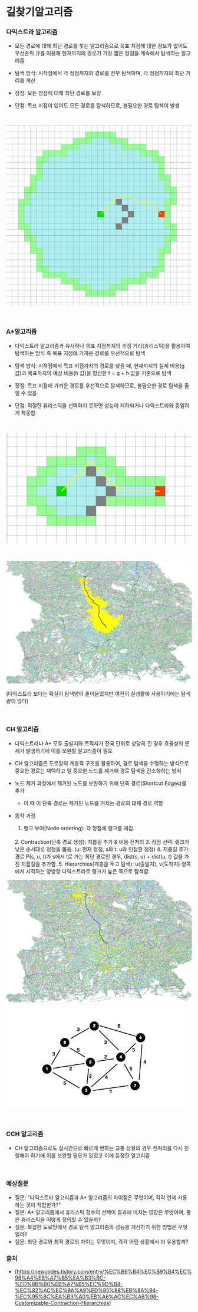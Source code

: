 # 길찾기알고리즘

### 다익스트라 알고리즘

- 모든 경로에 대해 최단 경로를 찾는 알고리즘으로 목표 지점에 대한 정보가 없어도 우선순위 큐를 이용해 현재까지의 경로가 가장 짧은 정점을 계속해서 탐색하는 알고리즘

- 탐색 방식: 시작점에서 각 정점까지의 경로를 전부 탐색하며, 각 정점까지의 최단 거리를 계산
- 장점: 모든 정점에 대해 최단 경로를 보장
- 단점: 목표 지점이 있어도 모든 경로를 탐색하므로, 불필요한 경로 탐색이 발생

<br/>

![1](img/다익스트라.png)

<br/>

### A*알고리즘

- 다익스트라 알고리즘과 유사하나 목표 지점까지의 추정 거리(휴리스틱)을 활용하여 탐색하는 방식 즉 목표 지점에 가까운 경로를 우선적으로 탐색

- 탐색 방식: 시작점에서 목표 지점까지의 경로를 찾을 때, 현재까지의 실제 비용(g 값)과 목표까지의 예상 비용(h 값)을 합산한 f = g + h 값을 기준으로 탐색
- 장점: 목표 지점에 가까운 경로를 우선적으로 탐색하므로, 불필요한 경로 탐색을 줄일 수 있음
- 단점: 적절한 휴리스틱을 선택하지 못하면 성능이 저하되거나 다익스트라와 동일하게 작동함

<br/>

![1](img/a스타.png)

<br/>

![1](img/a스타_실적용.png)

(다익스트라 보다는 확실히 탐색양이 줄어들었지만 여전히 실생활에 사용하기에는 탐색량이 많다)

<br/>

### CH 알고리즘

- 다익스트라나 A* 모두 출발지와 목적지가 전국 단위로 상당히 긴 경우 효율성의 문제가 발생하기에 이를 보완할 알고리즘이 필요

- CH 알고리즘은 도로망의 계층적 구조를 활용하여, 경로 탐색을 수행하는 방식으로 중요한 경로는 채택하고 덜 중요한 노드를 제거해 경로 탐색을 간소화하는 방식
- 노드 제거 과정에서 제거된 노드를 보완하기 위해 단축 경로(Shortcut Edges)를 추가
    - 이 때 이 단축 경로는 제거된 노드를 거치는 경로의 대체 경로 역할

- 동작 과정

    1. 랭크 부여(Node ordering): 각 정점에 랭크를 매김.
    <br/>
    2. Contraction(단축 경로 생성): 지름길 추가 & 비용 전처리
    3. 정점 선택: 랭크가 낮은 순서대로 정점을 뽑음. (u: 현재 정점, s와 t: u와 인접한 정점)
    4. 지름길 추가: 경로 P(s, u, t)가 s에서 t로 가는 최단 경로인 경우, dist(s, u) + dist(u, t) 값을 가진 지름길을 추가함.
    5. Hierarchies(계층을 두고 탐색): 
    u(출발지), v(도착지) 양쪽에서 시작하는 양방향 다익스트라로 랭크가 높은 쪽으로 탐색함.


![1](img/ch알고리즘.png)

![1](img/ch알고리즘.gif)

<br/>

### CCH 알고리즘

- CH 알고리즘으로도 실시간으로 빠르게 변하는 교통 상황의 경우 전처리를 다시 진행해야 하기에 이를 보완할 필요가 있었고 이에 등장한 알고리즘


<br/>

### 예상질문

- 질문: "다익스트라 알고리즘과 A* 알고리즘의 차이점은 무엇이며, 각각 언제 사용하는 것이 적합한가?"
- 질문: A* 알고리즘에서 휴리스틱 함수의 선택이 결과에 미치는 영향은 무엇이며, 좋은 휴리스틱을 어떻게 정의할 수 있을까?
- 질문: 복잡한 도로망에서 경로 탐색 알고리즘의 성능을 개선하기 위한 방법은 무엇일까?
- 질문: 최단 경로와 최적 경로의 차이는 무엇이며, 각각 어떤 상황에서 더 유용할까?

### 출처

- [https://newcodes.tistory.com/entry/%EC%B9%B4%EC%B9%B4%EC%98%A4%EB%A7%B5%EA%B3%BC-%ED%8B%B0%EB%A7%B5%EC%9D%B4-%EC%82%AC%EC%9A%A9%ED%95%98%EB%8A%94-%EC%95%8C%EA%B3%A0%EB%A6%AC%EC%A6%98-Customizable-Contraction-Hierarchies]

